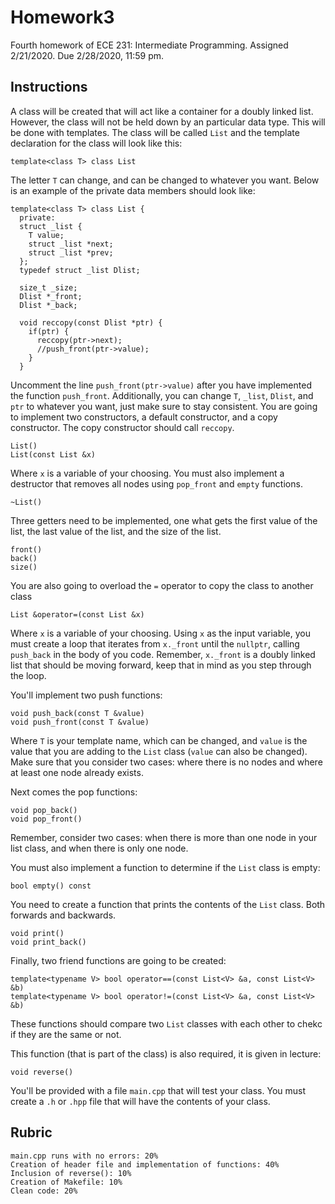 # Homework3
Fourth homework of ECE 231: Intermediate Programming. Assigned 2/21/2020. Due 2/28/2020, 11:59 pm.

## Instructions
A class will be created that will act like a container for a doubly linked list. However, the class will not be held down by an particular data type. This will be done with templates. The class will be called `List` and the template declaration for the class will look like this:

    template<class T> class List
    
The letter `T` can change, and can be changed to whatever you want. Below is an example of the private data members should look like:
    
    template<class T> class List {
      private:
      struct _list {
        T value;
        struct _list *next;
        struct _list *prev;
      };
      typedef struct _list Dlist;
      
      size_t _size;
      Dlist *_front;
      Dlist *_back;
      
      void reccopy(const Dlist *ptr) {
        if(ptr) {
          reccopy(ptr->next);
          //push_front(ptr->value);
        }
      }
      
Uncomment the line `push_front(ptr->value)` after you have implemented the function `push_front`. Additionally, you can change `T`, `_list`, `Dlist`, and `ptr` to whatever you want, just make sure to stay consistent. You are going to implement two constructors, a default constructor, and a copy constructor. The copy constructor should call `reccopy`.

    List()
    List(const List &x)
    
Where `x` is a variable of your choosing. You must also implement a destructor that removes all nodes using `pop_front` and `empty` functions.

    ~List()
    
Three getters need to be implemented, one what gets the first value of the list, the last value of the list, and the size of the list.

    front()
    back()
    size()
    
You are also going to overload the `=` operator to copy the class to another class

    List &operator=(const List &x)
Where `x` is a variable of your choosing. Using `x` as the input variable, you must create a loop that iterates from `x._front` until the `nullptr`, calling `push_back` in the body of you code. Remember, `x._front` is a doubly linked list that should be moving forward, keep that in mind as you step through the loop.

You'll implement two push functions:

    void push_back(const T &value)
    void push_front(const T &value)
    
Where `T` is your template name, which can be changed, and `value` is the value that you are adding to the `List` class (`value` can also be changed). Make sure that you consider two cases: where there is no nodes and where at least one node already exists.

Next comes the pop functions:

    void pop_back()
    void pop_front()
    
Remember, consider two cases: when there is more than one node in your list class, and when there is only one node. 

You must also implement a function to determine if the `List` class is empty:
  
    bool empty() const
    
You need to create a function that prints the contents of the `List` class. Both forwards and backwards.

    void print()
    void print_back()
    
Finally, two friend functions are going to be created:

    template<typename V> bool operator==(const List<V> &a, const List<V> &b)
    template<typename V> bool operator!=(const List<V> &a, const List<V> &b)
    
These functions should compare two `List` classes with each other to chekc if they are the same or not.

This function (that is part of the class) is also required, it is given in lecture:

    void reverse()
    
You'll be provided with a file `main.cpp` that will test your class. You must create a `.h` or `.hpp` file that will have the contents of your class.

## Rubric
    main.cpp runs with no errors: 20%
    Creation of header file and implementation of functions: 40%
    Inclusion of reverse(): 10%
    Creation of Makefile: 10%
    Clean code: 20%
